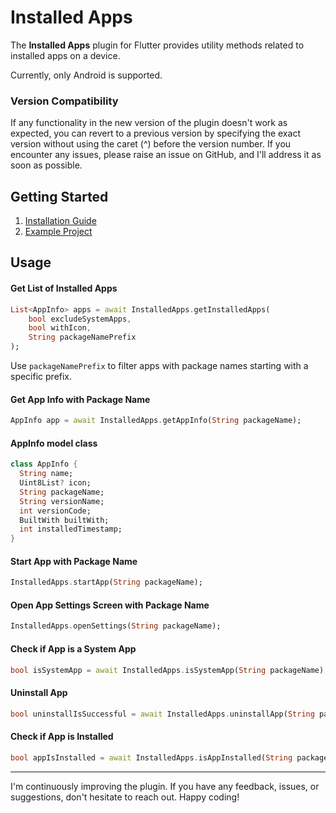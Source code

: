 # Installed Apps

The **Installed Apps** plugin for Flutter provides utility methods related to installed apps on a
device.

Currently, only Android is supported.

### Version Compatibility

If any functionality in the new version of the plugin doesn't work as expected, you can revert to a
previous version by specifying the exact version without using the caret (^) before the version
number. If you encounter any issues, please raise an issue on GitHub, and I'll address it as soon as
possible.

## Getting Started

1. [Installation Guide](https://pub.dev/packages/installed_apps/install)
2. [Example Project](https://github.com/sharmadhiraj/installed_apps/tree/master/example)

## Usage

#### Get List of Installed Apps

``` dart
List<AppInfo> apps = await InstalledApps.getInstalledApps(
	bool excludeSystemApps,
	bool withIcon,
	String packageNamePrefix
);
```

Use `packageNamePrefix` to filter apps with package names starting with a specific prefix.

#### Get App Info with Package Name

``` dart
AppInfo app = await InstalledApps.getAppInfo(String packageName);
```

#### AppInfo model class

``` dart
class AppInfo {
  String name;
  Uint8List? icon;
  String packageName;
  String versionName;
  int versionCode;
  BuiltWith builtWith;
  int installedTimestamp;
}
```

#### Start App with Package Name

``` dart
InstalledApps.startApp(String packageName);
```

#### Open App Settings Screen with Package Name

``` dart
InstalledApps.openSettings(String packageName);
```

#### Check if App is a System App

``` dart
bool isSystemApp = await InstalledApps.isSystemApp(String packageName);
```

#### Uninstall App

``` dart
bool uninstallIsSuccessful = await InstalledApps.uninstallApp(String packageName);
```

#### Check if App is Installed

``` dart 
bool appIsInstalled = await InstalledApps.isAppInstalled(String packageName);
```

<hr/>

I'm continuously improving the plugin. If you have any feedback, issues, or suggestions, don't
hesitate to reach out. Happy coding!
